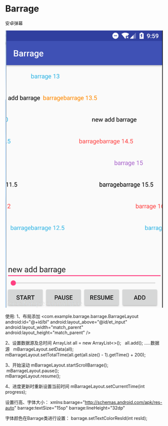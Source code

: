 ﻿# Barrage
安卓弹幕

![Image text](https://raw.githubusercontent.com/ChasingWord/Barrage/master/screenshots/1.png)

使用:
1、布局添加
    <com.example.barrage.barrage.BarrageLayout
        android:id="@+id/bl"
        android:layout_above="@id/et_input"
        android:layout_width="match_parent"
        android:layout_height="match_parent" />
        
2、设置数据源及总时间
    ArrayList<Barrage> all = new ArrayList<>();
    all.add();  .....数据源
    mBarrageLayout.setData(all);
    mBarrageLayout.setTotalTime(all.get(all.size() - 1).getTime() + 200);
    
3、开始滚动
    mBarrageLayout.startScrollBarrage();
    mBarrageLayout.pause();   
    mBarrageLayout.resume();
 
4、进度更新时重新设置当前时间
    mBarrageLayout.setCurrentTime(int progress);

设置行高、字体大小：
xmlns:barrage="http://schemas.android.com/apk/res-auto"
barrage:textSize="15sp"
barrage:lineHeight="32dp"

字体颜色在Barrage类进行设置：
barrage.setTextColorResId(int resId);